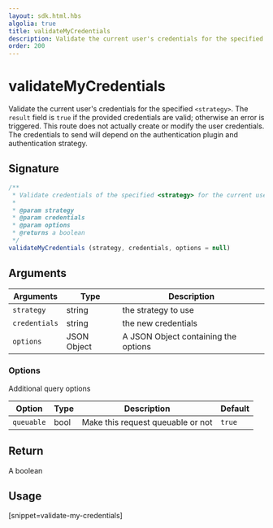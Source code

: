 ```yaml
---
layout: sdk.html.hbs
algolia: true
title: validateMyCredentials
description: Validate the current user's credentials for the specified `<strategy>`.
order: 200
---
```


# validateMyCredentials

Validate the current user's credentials for the specified `<strategy>`. The `result` field is `true` if the provided credentials are valid; otherwise an error is triggered. This route does not actually create or modify the user credentials. The credentials to send will depend on the authentication plugin and authentication strategy.

## Signature

```javascript
/**
 * Validate credentials of the specified <strategy> for the current user.
 *
 * @param strategy
 * @param credentials
 * @param options
 * @returns a boolean
 */
validateMyCredentials (strategy, credentials, options = null)
```

## Arguments

| Arguments    | Type    | Description
|--------------|---------|-------------
| `strategy` | string | the strategy to use
| `credentials` | string | the new credentials
| `options`  | JSON Object | A JSON Object containing the options


### **Options**

Additional query options

| Option     | Type    | Description                    | Default |
| ---------- | ------- | ------------------------------ | ------- |
| `queuable` | bool | Make this request queuable or not | `true`  |


## Return

A boolean

## Usage

[snippet=validate-my-credentials]
